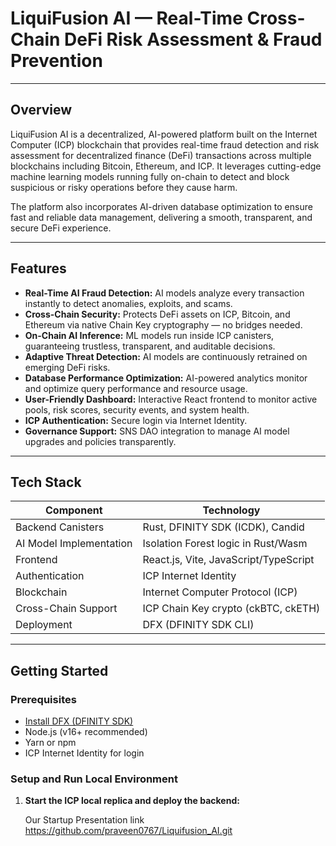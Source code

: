 # LiquiFusion AI — Real-Time Cross-Chain DeFi Risk Assessment & Fraud Prevention

---

## Overview

LiquiFusion AI is a decentralized, AI-powered platform built on the Internet Computer (ICP) blockchain that provides real-time fraud detection and risk assessment for decentralized finance (DeFi) transactions across multiple blockchains including Bitcoin, Ethereum, and ICP. It leverages cutting-edge machine learning models running fully on-chain to detect and block suspicious or risky operations before they cause harm.

The platform also incorporates AI-driven database optimization to ensure fast and reliable data management, delivering a smooth, transparent, and secure DeFi experience.

---

## Features

- **Real-Time AI Fraud Detection:** AI models analyze every transaction instantly to detect anomalies, exploits, and scams.
- **Cross-Chain Security:** Protects DeFi assets on ICP, Bitcoin, and Ethereum via native Chain Key cryptography — no bridges needed.
- **On-Chain AI Inference:** ML models run inside ICP canisters, guaranteeing trustless, transparent, and auditable decisions.
- **Adaptive Threat Detection:** AI models are continuously retrained on emerging DeFi risks.
- **Database Performance Optimization:** AI-powered analytics monitor and optimize query performance and resource usage.
- **User-Friendly Dashboard:** Interactive React frontend to monitor active pools, risk scores, security events, and system health.
- **ICP Authentication:** Secure login via Internet Identity.
- **Governance Support:** SNS DAO integration to manage AI model upgrades and policies transparently.

---

## Tech Stack

| Component              | Technology                           |
|------------------------|------------------------------------|
| Backend Canisters       | Rust, DFINITY SDK (ICDK), Candid   |
| AI Model Implementation| Isolation Forest logic in Rust/Wasm|
| Frontend               | React.js, Vite, JavaScript/TypeScript |
| Authentication         | ICP Internet Identity              |
| Blockchain             | Internet Computer Protocol (ICP)    |
| Cross-Chain Support    | ICP Chain Key crypto (ckBTC, ckETH) |
| Deployment             | DFX (DFINITY SDK CLI)               |

---

## Getting Started

### Prerequisites

- [Install DFX (DFINITY SDK)](https://internetcomputer.org/docs/current/developer-docs/build/install-upgrade-dfx/)
- Node.js (v16+ recommended)
- Yarn or npm
- ICP Internet Identity for login

### Setup and Run Local Environment

1. **Start the ICP local replica and deploy the backend:**

   Our Startup Presentation link https://github.com/praveen0767/Liquifusion_AI.git

